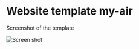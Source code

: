 # Website template my-air
Screenshot of the template 

![Screen shot](https://github.com/mudiadamz/my-air/blob/master/img/ss.jpg?raw=true)

